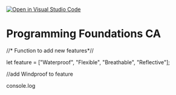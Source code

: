 [![Open in Visual Studio Code](https://classroom.github.com/assets/open-in-vscode-c66648af7eb3fe8bc4f294546bfd86ef473780cde1dea487d3c4ff354943c9ae.svg)](https://classroom.github.com/online_ide?assignment_repo_id=9699258&assignment_repo_type=AssignmentRepo)
# Programming Foundations CA

//* Function to add new features*//

let feature = ["Waterproof", "Flexible", "Breathable", "Reflective"];

//add Windproof to feature 

console.log
